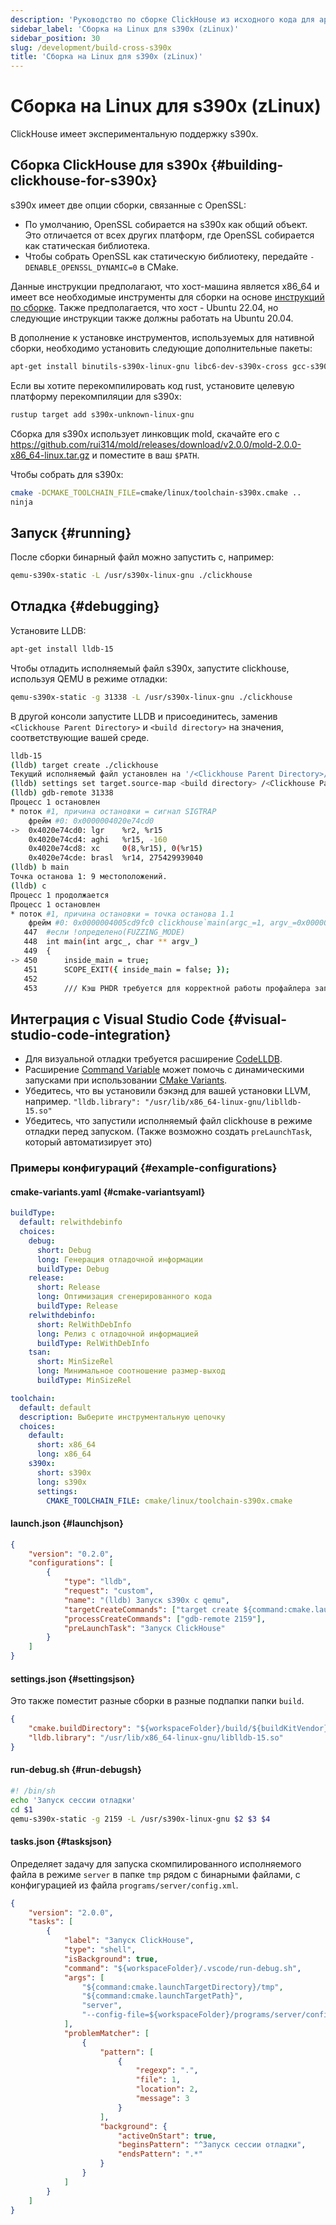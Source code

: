 ```yaml
---
description: 'Руководство по сборке ClickHouse из исходного кода для архитектуры s390x'
sidebar_label: 'Сборка на Linux для s390x (zLinux)'
sidebar_position: 30
slug: /development/build-cross-s390x
title: 'Сборка на Linux для s390x (zLinux)'
---
```



# Сборка на Linux для s390x (zLinux)

ClickHouse имеет экспериментальную поддержку s390x.

## Сборка ClickHouse для s390x {#building-clickhouse-for-s390x}

s390x имеет две опции сборки, связанные с OpenSSL:
- По умолчанию, OpenSSL собирается на s390x как общий объект. Это отличается от всех других платформ, где OpenSSL собирается как статическая библиотека.
- Чтобы собрать OpenSSL как статическую библиотеку, передайте `-DENABLE_OPENSSL_DYNAMIC=0` в CMake.

Данные инструкции предполагают, что хост-машина является x86_64 и имеет все необходимые инструменты для сборки на основе [инструкций по сборке](../development/build.md). Также предполагается, что хост - Ubuntu 22.04, но следующие инструкции также должны работать на Ubuntu 20.04.

В дополнение к установке инструментов, используемых для нативной сборки, необходимо установить следующие дополнительные пакеты:

```bash
apt-get install binutils-s390x-linux-gnu libc6-dev-s390x-cross gcc-s390x-linux-gnu binfmt-support qemu-user-static
```

Если вы хотите перекомпилировать код rust, установите целевую платформу перекомпиляции для s390x:

```bash
rustup target add s390x-unknown-linux-gnu
```

Сборка для s390x использует линковщик mold, скачайте его с https://github.com/rui314/mold/releases/download/v2.0.0/mold-2.0.0-x86_64-linux.tar.gz и поместите в ваш `$PATH`.

Чтобы собрать для s390x:

```bash
cmake -DCMAKE_TOOLCHAIN_FILE=cmake/linux/toolchain-s390x.cmake ..
ninja
```

## Запуск {#running}

После сборки бинарный файл можно запустить с, например:

```bash
qemu-s390x-static -L /usr/s390x-linux-gnu ./clickhouse
```

## Отладка {#debugging}

Установите LLDB:

```bash
apt-get install lldb-15
```

Чтобы отладить исполняемый файл s390x, запустите clickhouse, используя QEMU в режиме отладки:

```bash
qemu-s390x-static -g 31338 -L /usr/s390x-linux-gnu ./clickhouse
```

В другой консоли запустите LLDB и присоединитесь, заменив `<Clickhouse Parent Directory>` и `<build directory>` на значения, соответствующие вашей среде.

```bash
lldb-15
(lldb) target create ./clickhouse
Текущий исполняемый файл установлен на '/<Clickhouse Parent Directory>/ClickHouse/<build directory>/programs/clickhouse' (s390x).
(lldb) settings set target.source-map <build directory> /<Clickhouse Parent Directory>/ClickHouse
(lldb) gdb-remote 31338
Процесс 1 остановлен
* поток #1, причина остановки = сигнал SIGTRAP
    фрейм #0: 0x0000004020e74cd0
->  0x4020e74cd0: lgr    %r2, %r15
    0x4020e74cd4: aghi   %r15, -160
    0x4020e74cd8: xc     0(8,%r15), 0(%r15)
    0x4020e74cde: brasl  %r14, 275429939040
(lldb) b main
Точка останова 1: 9 местоположений.
(lldb) c
Процесс 1 продолжается
Процесс 1 остановлен
* поток #1, причина остановки = точка останова 1.1
    фрейм #0: 0x0000004005cd9fc0 clickhouse`main(argc_=1, argv_=0x0000004020e594a8) в main.cpp:450:17
   447  #если !определено(FUZZING_MODE)
   448  int main(int argc_, char ** argv_)
   449  {
-> 450      inside_main = true;
   451      SCOPE_EXIT({ inside_main = false; });
   452
   453      /// Кэш PHDR требуется для корректной работы профайлера запросов
```

## Интеграция с Visual Studio Code {#visual-studio-code-integration}

- Для визуальной отладки требуется расширение [CodeLLDB](https://github.com/vadimcn/vscode-lldb).
- Расширение [Command Variable](https://github.com/rioj7/command-variable) может помочь с динамическими запусками при использовании [CMake Variants](https://github.com/microsoft/vscode-cmake-tools/blob/main/docs/variants.md).
- Убедитесь, что вы установили бэкэнд для вашей установки LLVM, например. `"lldb.library": "/usr/lib/x86_64-linux-gnu/liblldb-15.so"`
- Убедитесь, что запустили исполняемый файл clickhouse в режиме отладки перед запуском. (Также возможно создать `preLaunchTask`, который автоматизирует это)

### Примеры конфигураций {#example-configurations}
#### cmake-variants.yaml {#cmake-variantsyaml}
```yaml
buildType:
  default: relwithdebinfo
  choices:
    debug:
      short: Debug
      long: Генерация отладочной информации
      buildType: Debug
    release:
      short: Release
      long: Оптимизация сгенерированного кода
      buildType: Release
    relwithdebinfo:
      short: RelWithDebInfo
      long: Релиз с отладочной информацией
      buildType: RelWithDebInfo
    tsan:
      short: MinSizeRel
      long: Минимальное соотношение размер-выход
      buildType: MinSizeRel

toolchain:
  default: default
  description: Выберите инструментальную цепочку
  choices:
    default:
      short: x86_64
      long: x86_64
    s390x:
      short: s390x
      long: s390x
      settings:
        CMAKE_TOOLCHAIN_FILE: cmake/linux/toolchain-s390x.cmake
```

#### launch.json {#launchjson}
```json
{
    "version": "0.2.0",
    "configurations": [
        {
            "type": "lldb",
            "request": "custom",
            "name": "(lldb) Запуск s390x с qemu",
            "targetCreateCommands": ["target create ${command:cmake.launchTargetPath}"],
            "processCreateCommands": ["gdb-remote 2159"],
            "preLaunchTask": "Запуск ClickHouse"
        }
    ]
}
```

#### settings.json {#settingsjson}
Это также поместит разные сборки в разные подпапки папки `build`.
```json
{
    "cmake.buildDirectory": "${workspaceFolder}/build/${buildKitVendor}-${buildKitVersion}-${variant:toolchain}-${variant:buildType}",
    "lldb.library": "/usr/lib/x86_64-linux-gnu/liblldb-15.so"
}
```

#### run-debug.sh {#run-debugsh}
```sh
#! /bin/sh
echo 'Запуск сессии отладки'
cd $1
qemu-s390x-static -g 2159 -L /usr/s390x-linux-gnu $2 $3 $4
```

#### tasks.json {#tasksjson}
Определяет задачу для запуска скомпилированного исполняемого файла в режиме `server` в папке `tmp` рядом с бинарными файлами, с конфигурацией из файла `programs/server/config.xml`.
```json
{
    "version": "2.0.0",
    "tasks": [
        {
            "label": "Запуск ClickHouse",
            "type": "shell",
            "isBackground": true,
            "command": "${workspaceFolder}/.vscode/run-debug.sh",
            "args": [
                "${command:cmake.launchTargetDirectory}/tmp",
                "${command:cmake.launchTargetPath}",
                "server",
                "--config-file=${workspaceFolder}/programs/server/config.xml"
            ],
            "problemMatcher": [
                {
                    "pattern": [
                        {
                            "regexp": ".",
                            "file": 1,
                            "location": 2,
                            "message": 3
                        }
                    ],
                    "background": {
                        "activeOnStart": true,
                        "beginsPattern": "^Запуск сессии отладки",
                        "endsPattern": ".*"
                    }
                }
            ]
        }
    ]
}
```
